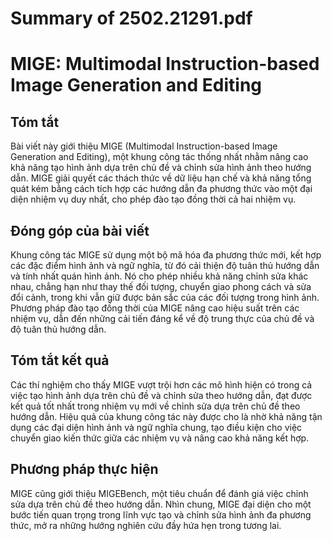 # Summary of 2502.21291.pdf

# MIGE: Multimodal Instruction-based Image Generation and Editing

## Tóm tắt
Bài viết này giới thiệu MIGE (Multimodal Instruction-based Image Generation and Editing), một khung công tác thống nhất nhằm nâng cao khả năng tạo hình ảnh dựa trên chủ đề và chỉnh sửa hình ảnh theo hướng dẫn. MIGE giải quyết các thách thức về dữ liệu hạn chế và khả năng tổng quát kém bằng cách tích hợp các hướng dẫn đa phương thức vào một đại diện nhiệm vụ duy nhất, cho phép đào tạo đồng thời cả hai nhiệm vụ.

## Đóng góp của bài viết
Khung công tác MIGE sử dụng một bộ mã hóa đa phương thức mới, kết hợp các đặc điểm hình ảnh và ngữ nghĩa, từ đó cải thiện độ tuân thủ hướng dẫn và tính nhất quán hình ảnh. Nó cho phép nhiều khả năng chỉnh sửa khác nhau, chẳng hạn như thay thế đối tượng, chuyển giao phong cách và sửa đổi cảnh, trong khi vẫn giữ được bản sắc của các đối tượng trong hình ảnh. Phương pháp đào tạo đồng thời của MIGE nâng cao hiệu suất trên các nhiệm vụ, dẫn đến những cải tiến đáng kể về độ trung thực của chủ đề và độ tuân thủ hướng dẫn.

## Tóm tắt kết quả
Các thí nghiệm cho thấy MIGE vượt trội hơn các mô hình hiện có trong cả việc tạo hình ảnh dựa trên chủ đề và chỉnh sửa theo hướng dẫn, đạt được kết quả tốt nhất trong nhiệm vụ mới về chỉnh sửa dựa trên chủ đề theo hướng dẫn. Hiệu quả của khung công tác này được cho là nhờ khả năng tận dụng các đại diện hình ảnh và ngữ nghĩa chung, tạo điều kiện cho việc chuyển giao kiến thức giữa các nhiệm vụ và nâng cao khả năng kết hợp.

## Phương pháp thực hiện
MIGE cũng giới thiệu MIGEBench, một tiêu chuẩn để đánh giá việc chỉnh sửa dựa trên chủ đề theo hướng dẫn. Nhìn chung, MIGE đại diện cho một bước tiến quan trọng trong lĩnh vực tạo và chỉnh sửa hình ảnh đa phương thức, mở ra những hướng nghiên cứu đầy hứa hẹn trong tương lai.
